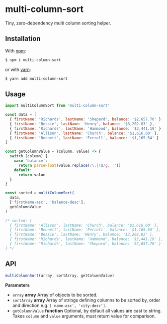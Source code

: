 # multi-column-sort

Tiny, zero-dependency multi column sorting helper.

## Installation

With [npm](https://www.npmjs.com):

```sh
$ npm i multi-column-sort
```

or with [yarn](https://yarnpkg.com):

```sh
$ yarn add multi-column-sort
```

## Usage

```javascript
import multiColumnSort from 'multi-column-sort'

const data = [
  { firstName: 'Richards', lastName: 'Shepard', balance: '$2,657.70' },
  { firstName: 'Bessie', lastName: 'Henry', balance: '$3,202.83' },
  { firstName: 'Richards', lastName: 'Hammond', balance: '$3,441.19' },
  { firstName: 'Allison', lastName: 'Church', balance: '$1,616.60' },
  { firstName: 'Bennett', lastName: 'Ferrell', balance: '$1,165.54' }
]

const getColumnValue = (column, value) => {
  switch (column) {
    case 'balance':
      return parseFloat(value.replace(/\,|\$/g, ''))
    default:
      return value
  }
}

const sorted = multiColumnSort(
  data,
  ['firstName-asc', 'balance-desc'],
  getColumnValue
)

/* sorted: [
  { firstName: 'Allison', lastName: 'Church', balance: '$1,616.60' },
  { firstName: 'Bennett', lastName: 'Ferrell', balance: '$1,165.54' },
  { firstName: 'Bessie', lastName: 'Henry', balance: '$3,202.83' },
  { firstName: 'Richards', lastName: 'Hammond', balance: '$3,441.19' },
  { firstName: 'Richards', lastName: 'Shepard', balance: '$2,657.70' }
] */
```

## API

```javascript
multiColumnSort(array, sortArray, getColumnValue)
```

**Parameters**

- `array` **array** Array of objects to be sorted.
- `sortArray` **array** Array of strings defining columns to be sorted by, order and direction e.g. `['name-asc', 'city-desc']`.
- `getColumnValue` **function** Optional, by default all values are cast to string. Takes `column` and `value` arguments, must return value for comparison.
